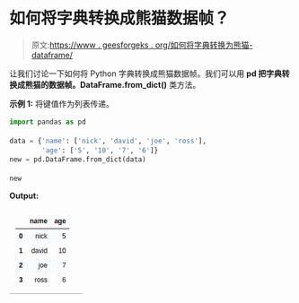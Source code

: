 # 如何将字典转换成熊猫数据帧？

> 原文:[https://www . geesforgeks . org/如何将字典转换为熊猫-dataframe/](https://www.geeksforgeeks.org/how-to-convert-dictionary-to-pandas-dataframe/)

让我们讨论一下如何将 Python 字典转换成熊猫数据帧。我们可以用 **pd 把字典转换成熊猫的数据帧。DataFrame.from_dict()** 类方法。

**示例 1:** 将键值作为列表传递。

```py
import pandas as pd

data = {'name': ['nick', 'david', 'joe', 'ross'],
        'age': ['5', '10', '7', '6']} 
new = pd.DataFrame.from_dict(data)

new
```

**Output:**

![pandas-dataframe-from-dict-1](img/4b2168cbb7b39b000ee39a36cfa0c888.png)